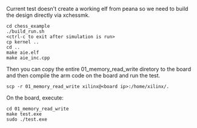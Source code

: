 Current test doesn't create a working elf from peana so we need to build the design directly via xchessmk.

```
cd chess_example
./build_run.sh
<ctrl-c to exit after simulation is run>
cp kernel ..
cd ..
make aie.elf
make aie_inc.cpp
```

Then you can copy the entire 01_memory_read_write diretory to the board and then compile the arm code on the board and run the test.
```
scp -r 01_memory_read_write xilinx@<board ip>:/home/xilinx/.
```

On the board, execute:
```
cd 01_memory_read_write
make test.exe
sudo ./test.exe
```
